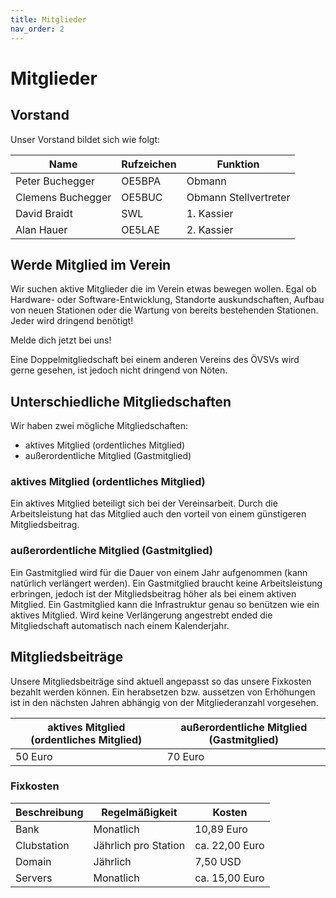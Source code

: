 ```yaml
---
title: Mitglieder
nav_order: 2
---
```


# Mitglieder

## Vorstand

Unser Vorstand bildet sich wie folgt:

| Name              | Rufzeichen | Funktion              |
| ----------------- | ---------- | --------------------- |
| Peter Buchegger   | OE5BPA     | Obmann                |
| Clemens Buchegger | OE5BUC     | Obmann Stellvertreter |
| David Braidt      | SWL        | 1. Kassier            |
| Alan Hauer        | OE5LAE     | 2. Kassier            |


## Werde Mitglied im Verein

Wir suchen aktive Mitglieder die im Verein etwas bewegen wollen.
Egal ob Hardware- oder Software-Entwicklung, Standorte auskundschaften, Aufbau von neuen Stationen oder die Wartung von bereits bestehenden Stationen. Jeder wird dringend benötigt!

Melde dich jetzt bei uns!

Eine Doppelmitgliedschaft bei einem anderen Vereins des ÖVSVs wird gerne gesehen, ist jedoch nicht dringend von Nöten.

## Unterschiedliche Mitgliedschaften

Wir haben zwei mögliche Mitgliedschaften:

- aktives Mitglied (ordentliches Mitglied)
- außerordentliche Mitglied (Gastmitglied)

### aktives Mitglied (ordentliches Mitglied)

Ein aktives Mitglied beteiligt sich bei der Vereinsarbeit. Durch die Arbeitsleistung hat das Mitglied auch den vorteil von einem günstigeren Mitgliedsbeitrag.

### außerordentliche Mitglied (Gastmitglied)

Ein Gastmitglied wird für die Dauer von einem Jahr aufgenommen (kann natürlich verlängert werden). Ein Gastmitglied braucht keine Arbeitsleistung erbringen, jedoch ist der Mitgliedsbeitrag höher als bei einem aktiven Mitglied. Ein Gastmitglied kann die Infrastruktur genau so benützen wie ein aktives Mitglied. Wird keine Verlängerung angestrebt ended die Mitgliedschaft automatisch nach einem Kalenderjahr.

## Mitgliedsbeiträge

Unsere Mitgliedsbeiträge sind aktuell angepasst so das unsere Fixkosten bezahlt werden können.
Ein herabsetzen bzw. aussetzen von Erhöhungen ist in den nächsten Jahren abhängig von der Mitgliederanzahl vorgesehen.

| aktives Mitglied (ordentliches Mitglied) | außerordentliche Mitglied (Gastmitglied) |
| ---------------------------------------- | ---------------------------------------- |
| 50 Euro                                  | 70 Euro                                  |


### Fixkosten

| Beschreibung | Regelmäßigkeit       | Kosten         |
| ------------ | -------------------- | -------------- |
| Bank         | Monatlich            | 10,89 Euro     |
| Clubstation  | Jährlich pro Station | ca. 22,00 Euro |
| Domain       | Jährlich             | 7,50 USD       |
| Servers      | Monatlich            | ca. 15,00 Euro |
